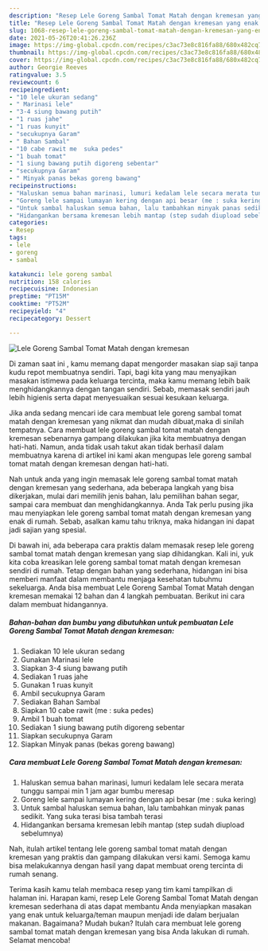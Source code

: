 ```yaml
---
description: "Resep Lele Goreng Sambal Tomat Matah dengan kremesan yang enak Untuk Jualan"
title: "Resep Lele Goreng Sambal Tomat Matah dengan kremesan yang enak Untuk Jualan"
slug: 1068-resep-lele-goreng-sambal-tomat-matah-dengan-kremesan-yang-enak-untuk-jualan
date: 2021-05-26T20:41:26.236Z
image: https://img-global.cpcdn.com/recipes/c3ac73e8c816fa88/680x482cq70/lele-goreng-sambal-tomat-matah-dengan-kremesan-foto-resep-utama.jpg
thumbnail: https://img-global.cpcdn.com/recipes/c3ac73e8c816fa88/680x482cq70/lele-goreng-sambal-tomat-matah-dengan-kremesan-foto-resep-utama.jpg
cover: https://img-global.cpcdn.com/recipes/c3ac73e8c816fa88/680x482cq70/lele-goreng-sambal-tomat-matah-dengan-kremesan-foto-resep-utama.jpg
author: Georgie Reeves
ratingvalue: 3.5
reviewcount: 6
recipeingredient:
- "10 lele ukuran sedang"
- " Marinasi lele"
- "3-4 siung bawang putih"
- "1 ruas jahe"
- "1 ruas kunyit"
- "secukupnya Garam"
- " Bahan Sambal"
- "10 cabe rawit me  suka pedes"
- "1 buah tomat"
- "1 siung bawang putih digoreng sebentar"
- "secukupnya Garam"
- " Minyak panas bekas goreng bawang"
recipeinstructions:
- "Haluskan semua bahan marinasi, lumuri kedalam lele secara merata tunggu sampai min 1 jam agar bumbu meresap"
- "Goreng lele sampai lumayan kering dengan api besar (me : suka kering)"
- "Untuk sambal haluskan semua bahan, lalu tambahkan minyak panas sedikit. Yang suka terasi bisa tambah terasi"
- "Hidangankan bersama kremesan lebih mantap (step sudah diupload sebelumnya)"
categories:
- Resep
tags:
- lele
- goreng
- sambal

katakunci: lele goreng sambal 
nutrition: 158 calories
recipecuisine: Indonesian
preptime: "PT15M"
cooktime: "PT52M"
recipeyield: "4"
recipecategory: Dessert

---
```



![Lele Goreng Sambal Tomat Matah dengan kremesan](https://img-global.cpcdn.com/recipes/c3ac73e8c816fa88/680x482cq70/lele-goreng-sambal-tomat-matah-dengan-kremesan-foto-resep-utama.jpg)

Di zaman  saat ini , kamu memang dapat mengorder masakan siap saji tanpa kudu repot membuatnya sendiri. Tapi, bagi kita yang mau menyajikan masakan istimewa pada keluarga tercinta, maka kamu memang lebih baik menghidangkannya dengan tangan sendiri. Sebab, memasak sendiri jauh lebih higienis serta dapat menyesuaikan sesuai kesukaan keluarga.

Jika anda sedang mencari ide cara membuat lele goreng sambal tomat matah dengan kremesan yang nikmat dan mudah dibuat,maka di sinilah tempatnya. Cara membuat lele goreng sambal tomat matah dengan kremesan  sebenarnya gampang dilakukan jika kita membuatnya dengan hati-hati. Namun, anda tidak usah takut akan tidak berhasil dalam membuatnya 
karena di artikel ini kami akan mengupas lele goreng sambal tomat matah dengan kremesan dengan hati-hati.  



Nah untuk anda yang ingin memasak lele goreng sambal tomat matah dengan kremesan yang sederhana, ada beberapa langkah yang bisa dikerjakan, mulai dari memilih jenis bahan, lalu pemilihan bahan segar, sampai cara membuat dan menghidangkannya. Anda Tak perlu pusing jika mau menyiapkan lele goreng sambal tomat matah dengan kremesan yang enak di rumah. Sebab, asalkan kamu  tahu triknya, maka hidangan ini dapat jadi sajian yang spesial.

Di bawah ini, ada beberapa cara praktis  dalam memasak resep lele goreng sambal tomat matah dengan kremesan yang siap dihidangkan. Kali ini, yuk kita coba kreasikan lele goreng sambal tomat matah dengan kremesan sendiri di rumah. Tetap dengan bahan yang sederhana, hidangan ini bisa memberi manfaat dalam membantu menjaga kesehatan tubuhmu sekeluarga. Anda bisa membuat Lele Goreng Sambal Tomat Matah dengan kremesan memakai 12 bahan dan 4 langkah pembuatan. Berikut ini cara dalam membuat hidangannya.

<!--inarticleads1-->

##### Bahan-bahan dan bumbu yang dibutuhkan untuk pembuatan Lele Goreng Sambal Tomat Matah dengan kremesan:

1. Sediakan 10 lele ukuran sedang
1. Gunakan  Marinasi lele
1. Siapkan 3-4 siung bawang putih
1. Sediakan 1 ruas jahe
1. Gunakan 1 ruas kunyit
1. Ambil secukupnya Garam
1. Sediakan  Bahan Sambal
1. Siapkan 10 cabe rawit (me : suka pedes)
1. Ambil 1 buah tomat
1. Sediakan 1 siung bawang putih digoreng sebentar
1. Siapkan secukupnya Garam
1. Siapkan  Minyak panas (bekas goreng bawang)




<!--inarticleads2-->

##### Cara membuat Lele Goreng Sambal Tomat Matah dengan kremesan:

1. Haluskan semua bahan marinasi, lumuri kedalam lele secara merata tunggu sampai min 1 jam agar bumbu meresap
1. Goreng lele sampai lumayan kering dengan api besar (me : suka kering)
1. Untuk sambal haluskan semua bahan, lalu tambahkan minyak panas sedikit. Yang suka terasi bisa tambah terasi
1. Hidangankan bersama kremesan lebih mantap (step sudah diupload sebelumnya)




Nah, itulah artikel tentang  lele goreng sambal tomat matah dengan kremesan  yang praktis dan gampang dilakukan versi kami. Semoga kamu bisa melakukannya dengan hasil yang dapat membuat oreng tercinta di rumah senang. 

Terima kasih kamu telah membaca resep yang tim kami tampilkan di halaman ini. Harapan kami, resep  Lele Goreng Sambal Tomat Matah dengan kremesan sederhana di atas dapat membantu Anda menyiapkan masakan yang enak untuk keluarga/teman maupun menjadi ide dalam berjualan makanan. Bagaimana? Mudah bukan? Itulah cara membuat lele goreng sambal tomat matah dengan kremesan yang bisa Anda lakukan di rumah. Selamat mencoba!

